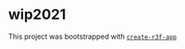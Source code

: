 # wip2021

This project was bootstrapped with [`create-r3f-app`](https://github.com/RenaudROHLINGER/create-r3f-app)